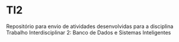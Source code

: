 # TI2
Repositório para envio de atividades desenvolvidas para a disciplina Trabalho Interdisciplinar 2: Banco de Dados e Sistemas Inteligentes
